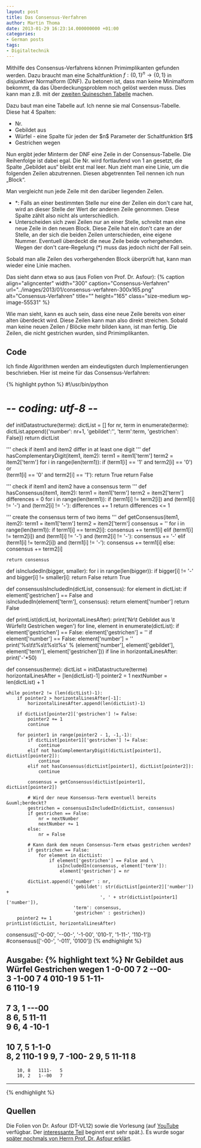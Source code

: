```yaml
---
layout: post
title: Das Consensus-Verfahren
author: Martin Thoma
date: 2013-01-29 16:23:14.000000000 +01:00
categories:
- German posts
tags:
- Digitaltechnik
---
```

Mithilfe des Consensus-Verfahrens k&ouml;nnen Primimplikanten gefunden werden. Dazu braucht man eine Schaltfunktion $f:\{0,1\}^n \rightarrow \{0,1\}$ in disjunktiver Normalform (DNF). Zu betonen ist, dass man keine Minimalform bekommt, da das &Uuml;berdeckungsproblem noch gel&ouml;st werden muss. Dies kann man z.B. mit der <a href="../das-quine-mccluskey-verfahren/" title="Das Quine-McCluskey-Verfahren">zweiten Quineschen Tabelle</a> machen.

Dazu baut man eine Tabelle auf. Ich nenne sie mal Consensus-Tabelle. Diese hat 4 Spalten:
<ul>
  <li>Nr.</li>
  <li>Gebildet aus</li>
  <li>W&uuml;rfel - eine Spalte f&uuml;r jeden der $n$ Parameter der Schaltfunktion $f$</li>
  <li>Gestrichen wegen</li>
</ul>

Nun ergibt jeder Minterm der DNF eine Zeile in der Consensus-Tabelle. Die Reihenfolge ist dabei egal. Die Nr. wird fortlaufend von 1 an gesetzt, die Spalte &bdquo;Gebildet aus&ldquo; bleibt erst mal leer. Nun zieht man eine Linie, um die folgenden Zeilen abzutrennen. Diesen abgetrennten Teil nennen ich nun &bdquo;Block&ldquo;.

Man vergleicht nun jede Zeile mit den dar&uuml;ber liegenden Zeilen.
<ul>
<li>*: Falls an einer bestimmten Stelle nur eine der Zeilen ein don't care hat, wird an dieser Stelle der Wert der anderen Zeile genommen. Diese Spalte z&auml;hlt also nicht als unterschiedlich.</li>
<li>Unterscheiden sich zwei Zeilen nur an einer Stelle, schreibt man eine neue Zeile in den neuen Block. Diese Zeile hat ein don't care an der Stelle, an der sich die beiden Zeilen unterschieden, eine eigene Nummer. Eventuell &uuml;berdeckt die neue Zeile beide vorhergehenden. Wegen der don't care-Regelung (*) muss das jedoch nicht der Fall sein.</li>
</ul>
Sobald man alle Zeilen des vorhergehenden Block &uuml;berpr&uuml;ft hat, kann man wieder eine Linie machen.

Das sieht dann etwa so aus (aus Folien von Prof. Dr. Asfour):
{% caption align="aligncenter" width="300" caption="Consensus-Verfahren" url="../images/2013/01/consensus-verfahren-300x165.png" alt="Consensus-Verfahren" title="" height="165" class="size-medium wp-image-55531" %}

Wie man sieht, kann es auch sein, dass eine neue Zeile bereits von einer alten &uuml;berdeckt wird. Diese Zeilen kann man also direkt streichen.
Sobald man keine neuen Zeilen / Bl&ouml;cke mehr bilden kann, ist man fertig. Die Zeilen, die nicht gestrichen wurden, sind Primimplikanten.

<h2>Code</h2>
Ich finde Algorithmen werden am eindeutigsten durch Implementierungen beschrieben. Hier ist meine f&uuml;r das Consensus-Verfahren:

{% highlight python %}
#!/usr/bin/python
# -*- coding: utf-8 -*-

def initDatastructure(terme):
	dictList = []
	for nr, term in enumerate(terme):
		dictList.append({'number': nr+1, 'gebildet':'', 
					     'term':term, 'gestrichen': False})
	return dictList

''' check if item1 and item2 differ in at least one digit '''
def hasComplementaryDigit(item1, item2):
	term1 = item1['term']
	term2 = item2['term']
	for i in range(len(term1)):
		if (term1[i] == '1' and term2[i] == '0') or \
		   (term1[i] == '0' and term2[i] == '1'):
			return True
	return False

''' check if item1 and item2 have a consensus term '''
def hasConsensus(item1, item2):
	term1 = item1['term']
	term2 = item2['term']
	differences = 0
	for i in range(len(term1)):
		if (term1[i] != term2[i]) and (term1[i] != '-') and (term2[i] != '-'):
			differences += 1
	return differences <= 1

''' create the consensus term of two items '''
def getConsensus(item1, item2):
	term1 = item1['term']
	term2 = item2['term']
	consensus = ''
	for i in range(len(term1)):
		if term1[i] == term2[i]:
			consensus += term1[i]
		elif (term1[i] != term2[i]) and (term1[i] != '-') and (term2[i] != '-'):
			consensus += '-'
		elif (term1[i] != term2[i]) and (term1[i] != '-'):
			consensus += term1[i]
		else:
			consensus += term2[i]

	return consensus

def isIncludedIn(bigger, smaller):
	for i in range(len(bigger)):
		if bigger[i] != '-' and bigger[i] != smaller[i]:
			return False
	return True

def consensusIsIncludedIn(dictList, consensus):
	for element in dictList:
		if element['gestrichen'] == False and \
		   isIncludedIn(element['term'], consensus):
			return element['number']
	return False

def printList(dictList, horizontalLinesAfter):
	print('Nr\t Gebildet aus \t W&uuml;rfel\t Gestrichen wegen')
	for line, element in enumerate(dictList):
		if element['gestrichen'] == False:
			element['gestrichen'] = ''
		if element['number'] == False:
			element['number'] = ''
		print('%s\t\t%s\t%s\t%s' % (element['number'], element['gebildet'], 
				element['term'], element['gestrichen']))
		if line in horizontalLinesAfter:
			print('-'*50)

def consensus(terme):
	dictList = initDatastructure(terme)
	horizontalLinesAfter = [len(dictList)-1]
	pointer2 = 1
	nextNumber = len(dictList) + 1

	while pointer2 != (len(dictList)-1):
		if pointer2 > horizontalLinesAfter[-1]:
			horizontalLinesAfter.append(len(dictList)-1)

		if dictList[pointer2]['gestrichen'] != False:
			pointer2 += 1
			continue

		for pointer1 in range(pointer2 - 1, -1,-1):
			if dictList[pointer1]['gestrichen'] != False:
				continue
			elif not hasComplementaryDigit(dictList[pointer1], dictList[pointer2]):
				continue
			elif not hasConsensus(dictList[pointer1], dictList[pointer2]):
				continue

			consensus = getConsensus(dictList[pointer1], dictList[pointer2])

			# Wird der neue Konsensus-Term eventuell bereits &uuml;berdeckt?
			gestrichen = consensusIsIncludedIn(dictList, consensus)
			if gestrichen == False:
				nr = nextNumber
				nextNumber += 1
			else:
				nr = False

			# Kann dank dem neuen Consensus-Term etwas gestrichen werden?
			if gestrichen == False:
				for element in dictList:
					if element['gestrichen'] == False and \
				  	   isIncludedIn(consensus, element['term']):
						element['gestrichen'] = nr

			dictList.append({'number' : nr, 
							 'gebildet': str(dictList[pointer2]['number']) + 
							           ', ' + str(dictList[pointer1]['number']),
							 'term': consensus,
							 'gestrichen' : gestrichen})
		pointer2 += 1
	printList(dictList, horizontalLinesAfter)

consensus(['-0-00', '--00-', '-1-00', '010-1', '1-11-', '110-1'])
#consensus(['-00-', '-011', '0100'])
{% endhighlight %}

Ausgabe:
{% highlight text %}
Nr	 Gebildet aus 	 W&uuml;rfel	 Gestrichen wegen
1			-0-00	7
2			--00-	
3			-1-00	7
4			010-1	9
5			1-11-	
6			110-1	9
--------------------------------------------------
7		3, 1	---00	
8		6, 5	11-11	
9		6, 4	-10-1	
--------------------------------------------------
10		7, 5	1-1-0	
		8, 2	110-1	9
		9, 7	-100-	2
		9, 5	11-11	8
--------------------------------------------------
		10, 8	1111-	5
		10, 2	1--00	7
--------------------------------------------------
{% endhighlight %}

<h2>Quellen</h2>
Die Folien von Dr. Asfour (DT-VL12) sowie die Vorlesung (auf <a href="http://www.youtube.com/watch?v=K1NAj4ecPDw#t=31m18s">YouTube</a> verf&uuml;gbar. Der <a href="http://www.youtube.com/watch?v=K1NAj4ecPDw#t=47m30s">interessante Teil</a> beginnt erst sehr sp&auml;t.). Es wurde sogar <a href="http://www.youtube.com/watch?v=4X1w0B4w65k#t=1h10m38s">sp&auml;ter nochmals von Herrn Prof. Dr. Asfour erkl&auml;rt</a>.
